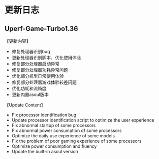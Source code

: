 # 更新日志

## Uperf-Game-Turbo1.36

【更新内容】

- 修复处理器识别bug
- 更新处理器识别脚本，优化使用体验
- 修复部分处理器启动异常
- 修复部分处理器功耗异常问题
- 优化部分机型日常使用体验
- 修复部分处理器游戏体验较差问题
- 优化功耗和流畅度
- 更新内置asoul版本

【Update Content】

- Fix processor identification bug
- Update processor identification script to optimize the user experience
- Fix abnormal startup of some processors
- Fix abnormal power consumption of some processors
- Optimize the daily use experience of some models
- Fix the problem of poor gaming experience of some processors
- Optimize power consumption and fluency
- Update the built-in asoul version

